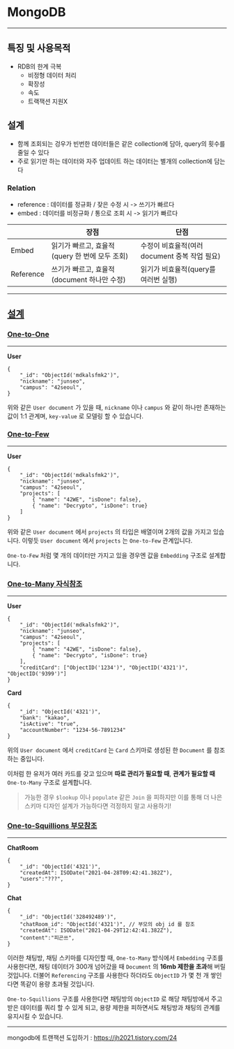 # MongoDB

---

## 특징 및 사용목적

- RDB의 한계 극복
  - 비정형 데이터 처리
  - 확장성
  - 속도
  - 트랙잭션 지원X

## 설계

- 함께 조회되는 겅우가 빈번한 데이터들은 같은 collection에 담아, query의 횟수를 줄일 수 있다
- 주로 읽기만 하는 데이터와 자주 업데이트 하는 데이터는 별개의 collection에 담는다

### Relation

- reference : 데이터를 정규화 / 잦은 수정 시 -> 쓰기가 빠르다
- embed : 데이터를 비정규화 / 통으로 조회 시 -> 읽기가 빠르다

|           | 장점                                           | 단점                                          |
| --------- | ---------------------------------------------- | --------------------------------------------- |
| Embed     | 읽기가 빠르고, 효율적(query 한 번에 모두 조회) | 수정이 비효율적(여러 document 중복 작업 필요) |
| Reference | 쓰기가 빠르고, 효율적(document 하나만 수정)    | 읽기가 비효율적(query를 여러번 실행)          |

---

## [설계](https://gamguma.dev/post/2022/04/mongodb_schema_design#설계)

### [One-to-One](https://gamguma.dev/post/2022/04/mongodb_schema_design#one-to-one)

------

**User**

```
{
    "_id": "ObjectId('mdkalsfmk2')",
    "nickname": "junseo",
    "campus": "42seoul",
}
```

위와 같은 `User document` 가 있을 때, `nickname` 이나 `campus` 와 같이 하나만 존재하는 값이 1:1 관계며, `key-value` 로 모델링 할 수 있습니다.

### [One-to-Few](https://gamguma.dev/post/2022/04/mongodb_schema_design#one-to-few)

------

**User**

```
{
    "_id": "ObjectId('mdkalsfmk2')",
    "nickname": "junseo",
    "campus": "42seoul",
    "projects": [
        { "name": "42WE", "isDone": false},
        { "name": "Decrypto", "isDone": true}
    ]
}
```

위와 같은 `User document` 에서 `projects` 의 타입은 배열이며 2개의 값을 가지고 있습니다. 이렇듯 `User document` 에서 `projects` 는 `One-to-Few` 관계입니다.

`One-to-Few` 처럼 몇 개의 데이터만 가지고 있을 경우엔 값을 `Embedding` 구조로 설계합니다.

### [One-to-Many 자식참조](https://gamguma.dev/post/2022/04/mongodb_schema_design#one-to-many-자식참조)

------

**User**

```
{
    "_id": "ObjectId('mdkalsfmk2')",
    "nickname": "junseo",
    "campus": "42seoul",
    "projects": [
        { "name": "42WE", "isDone": false},
        { "name": "Decrypto", "isDone": true}
    ],
    "creditCard": ["ObjectID('1234')", "ObjectID('4321')", "ObjectID('9399')"]
}
```

**Card**

```
{
    "_id": "ObjectId('4321')",
    "bank": "kakao",
    "isActive": "true",
    "accountNumber": "1234-56-7891234"
}
```

위의 `User document` 에서 `creditCard` 는 `Card` 스키마로 생성된 한 `Document` 를 참조하는 중입니다.

이처럼 한 유저가 여러 카드를 갖고 있으며 **따로 관리가 필요할 때**, **관계가 필요할 때** `One-to-Many` 구조로 설계합니다.

> 가능한 경우 `$lookup` 이나 `populate` 같은 `Join` 을 피하지만 이를 통해 더 나은 스키마 디자인 설계가 가능하다면 걱정하지 말고 사용하기!

### [One-to-Squillions 부모참조](https://gamguma.dev/post/2022/04/mongodb_schema_design#one-to-squillions-부모참조)

------

**ChatRoom**

```
{
    "_id": "ObjectId('4321')",
    "createdAt": ISODate("2021-04-28T09:42:41.382Z"),
    "users":"???",
}
```

**Chat**

```
{
    "_id": "ObjectId('328492489')",
    "chatRoom_id": "ObjectId('4321')", // 부모의 obj id 를 참조
    "createdAt": ISODate("2021-04-29T12:42:41.382Z"),
    "content":"피곤쓰",
}
```

이러한 채팅방, 채팅 스키마를 디자인할 때, `One-to-Many` 방식에서 `Embedding` 구조를 사용한다면, 채팅 데이터가 300개 넘어갔을 때 `Document` 의 **16mb 제한을 초과**해 버릴 것입니다. 더불어 `Referencing` 구조를 사용한다 하더라도 `ObjectID` 가 몇 천 개 쌓인다면 똑같이 용량 초과될 것입니다.

`One-to-Squillions` 구조를 사용한다면 채팅방의 `ObjectID` 로 해당 채팅방에서 주고받은 데이터를 쿼리 할 수 있게 되고, 용량 제한을 피하면서도 채팅방과 채팅의 관계를 유지시킬 수 있습니다.

---

mongodb에 트랜잭션 도입하기 : https://jh2021.tistory.com/24